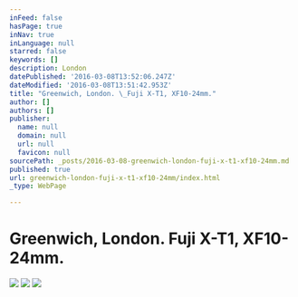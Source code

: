 ```yaml
---
inFeed: false
hasPage: true
inNav: true
inLanguage: null
starred: false
keywords: []
description: London
datePublished: '2016-03-08T13:52:06.247Z'
dateModified: '2016-03-08T13:51:42.953Z'
title: "Greenwich, London. \_Fuji X-T1, XF10-24mm."
author: []
authors: []
publisher:
  name: null
  domain: null
  url: null
  favicon: null
sourcePath: _posts/2016-03-08-greenwich-london-fuji-x-t1-xf10-24mm.md
published: true
url: greenwich-london-fuji-x-t1-xf10-24mm/index.html
_type: WebPage

---
```

# Greenwich, London.  Fuji X-T1, XF10-24mm.
![](https://the-grid-user-content.s3-us-west-2.amazonaws.com/82032302-add8-4dea-85bb-9ca8b0868695.jpg)
![](https://the-grid-user-content.s3-us-west-2.amazonaws.com/bf799c3d-35c7-4749-9a6b-8be69df2579f.jpg)
![](https://the-grid-user-content.s3-us-west-2.amazonaws.com/12a28c01-4afa-4b0f-9c17-2464725530e9.jpg)